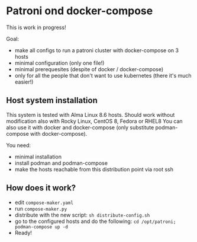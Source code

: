 # Patroni ond docker-compose

This is work in progress!

Goal:

- make all configs to run a patroni cluster with docker-compose on 3 hosts
- minimal configuration (only one file!)
- minimal prerequesites (despite of docker / docker-compose)
- only for all the people that don't want to use kubernetes (there it's much easier!)

## Host system installation

This system is tested with Alma Linux 8.6 hosts. Should work without modification also with Rocky Linux, CentOS 8, Fedora or RHEL8
You can also use it with docker and docker-compose (only substitute podman-compose with docker-compose).

You need:

- minimal installation
- install podman and podman-compose
- make the hosts reachable from this distribution point via root ssh

## How does it work?

- edit `compose-maker.yaml`
- run `compose-maker.py`
- distribute with the new script: `sh distribute-config.sh`
- go to the configured hosts and do the following: `cd /opt/patroni; podman-compose up -d`
- Ready!